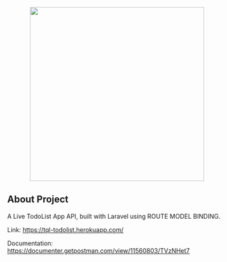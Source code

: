 <p align="center"><a href="https://laravel.com" target="_blank"><img src="https://raw.githubusercontent.com/laravel/art/master/logo-lockup/5%20SVG/2%20CMYK/1%20Full%20Color/laravel-logolockup-cmyk-red.svg" width="400"></a></p>



## About Project

A Live TodoList App API, built with Laravel using ROUTE MODEL BINDING.

Link: https://tql-todolist.herokuapp.com/

Documentation: https://documenter.getpostman.com/view/11560803/TVzNHet7
